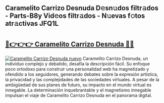 ## Caramelito Carrizo Desnuda D𝚎sn𝚞dos filtr𝚊dos - Parts-B8y Vid𝚎os filtr𝚊dos - N𝚞evas f𝚘tos atr𝚊ctivas JFQ1L

# <h2><a href="http://mb4i3xl.tromn.icu/?c=Caramelito+Carrizo+Desnuda">🔗👉👉👉 Caramelito Carrizo Desnuda 🔗🔗</a></h2>

[![Caramelito Carrizo Desnuda nuevo](https://i.imgur.com/pEAQMta.gif)](http://mb4i3xl.tromn.icu/?c=Caramelito+Carrizo+Desnuda)
Caramelito Carrizo Desnuda, un individuo complejo y debatido, desafía la descripción fácil. Su enfoque poco ortodoxo para construir una personalidad web ha magnetizado y ofendido a los seguidores, generando debates sobre la expresión artística, la privacidad y las complejidades de las sociedades virtuales. A pesar de la ambigüedad de sus planes de futuro, su impacto en el mundo virtual es innegable. La determinación inquebrantable y el magnetismo innegable impulsan el viaje de Caramelito Carrizo Desnuda en el panorama digital.
